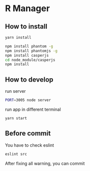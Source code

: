 R Manager
=========

How to install
-------
```bash
yarn install

npm install phantom -g
npm install phantomjs -g
npm install casperjs
cd node_module/casperjs
npm install
```

How to develop
-------
run server
```bash
PORT=3005 node server
```
run app in different terminal
```bash
yarn start
```

Before commit
-------
You have to check eslint
```bash
eslint src
```
After fixing all warning, you can commit
